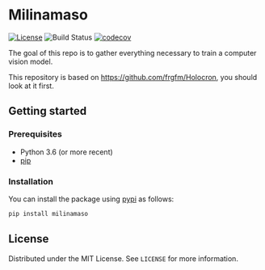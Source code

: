 # Milinamaso

[![License](https://img.shields.io/badge/License-MIT-brightgreen.svg)](LICENSE) ![Build Status](https://github.com/MateoLostanlen/Milinamaso/workflows/python-package/badge.svg) [![codecov](https://codecov.io/gh/MateoLostanlen/Milinamaso/branch/master/graph/badge.svg)](https://codecov.io/gh/MateoLostanlen/Milinamaso) 

The goal of this repo is to gather everything necessary to train a computer vision model.

This repository is based on https://github.com/frgfm/Holocron, you should look at it first.


## Getting started

### Prerequisites

- Python 3.6 (or more recent)
- [pip](https://pip.pypa.io/en/stable/)

### Installation

You can install the package using [pypi](https://pypi.org/project/milinamaso/) as follows:

```bash
pip install milinamaso
```

## License

Distributed under the MIT License. See `LICENSE` for more information.